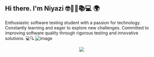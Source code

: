 ## Hi there. I'm Niyazi   🤓👋🏻📚💻 🌍
Enthusiastic software testing student with a passion for technology. Constantly learning and eager to explore new challenges. Committed to improving software quality through rigorous testing and innovative solutions. 💻🔍
![image](https://github.com/NiyaziPro/NiyaziPro/assets/157756281/a22df605-5760-48dd-8c29-c72fca4b2f38)





<p align="center">
  <a href="https://skillicons.dev">
    <img src="https://skillicons.dev/icons?i=apple,selenium,git,github,java,idea,py,mysql,regex,html,css,gmail,linkedin,discord,sublime&theme=light" />
  </a>
</p>

<!--
**NiyaziPro/NiyaziPro** is a ✨ _special_ ✨ repository because its `README.md` (this file) appears on your GitHub profile.

Here are some ideas to get you started:

- 🔭 I’m currently working on ...
- 🌱 I’m currently learning ...
- 👯 I’m looking to collaborate on ...
- 🤔 I’m looking for help with ...
- 💬 Ask me about ...
- 📫 How to reach me: ...
- 😄 Pronouns: ...
- ⚡ Fun fact: ...
-->

